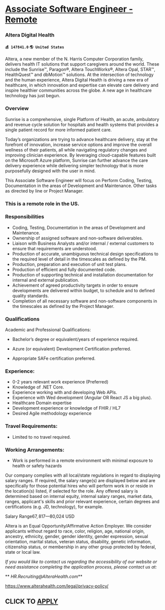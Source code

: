 # [Associate Software Engineer - Remote](https://www.remotewlb.com/apply/associate-software-engineer-remote-74092)  
### Altera Digital Health  
#### `💰 147841.0` `🌎 United States`  

Altera, a new member of the N. Harris Computer Corporation family, delivers health IT solutions that support caregivers around the world. These include the Sunrise™, Paragon®, Altera TouchWorks®, Altera Opal, STAR™, HealthQuest™ and dbMotion™ solutions. At the intersection of technology and the human experience, Altera Digital Health is driving a new era of healthcare, in which innovation and expertise can elevate care delivery and inspire healthier communities across the globe. A new age in healthcare technology has just begun.

### Overview

Sunrise is a comprehensive, single Platform of Health, an acute, ambulatory and revenue cycle solution for hospitals and health systems that provides a single patient record for more informed patient care.

Today’s organizations are trying to advance healthcare delivery, stay at the forefront of innovation, increase service options and improve the overall wellness of their patients, all while navigating regulatory changes and improving clinician experience. By leveraging cloud-capable features built on the Microsoft Azure platform, Sunrise can further advance the care delivery experience while delivering simpler technology that is more purposefully designed with the user in mind.

This Associate Software Engineer will focus on Perform Coding, Testing, Documentation in the areas of Development and Maintenance. Other tasks as directed by line or Project Manager.

### This is a remote role in the US.

### Responsibilities

  * Coding, Testing, Documentation in the areas of Development and Maintenance.
  * Ownership of assigned software and non-software deliverables.
  * Liaison with Business Analysts and/or internal / external customers to ensure that requirements are understood.
  * Production of accurate, unambiguous technical design specifications to the required level of detail in the timescales as defined by the PM.
  * Production, preparation and execution of unit test plans.
  * Production of efficient and fully documented code.
  * Production of supporting technical and installation documentation for internal and external publication.
  * Achievement of agreed productivity targets in order to ensure developments are delivered within budget, to schedule and to defined quality standards.
  * Completion of all necessary software and non-software components in the timescales as defined by the Project Manager.

### Qualifications

Academic and Professional Qualifications:

  * Bachelor’s degree or equivalent/years of experience required.

  * Azure (or equivalent) Development Certification preferred.
  * Appropriate SAFe certification preferred.

### Experience:

  * 0-2 years relevant work experience (Preferred)
  * Knowledge of .NET Core.
  * Experience working with and developing Web APIs.
  * Experience with Wed development (Angular OR React JS a big plus).
  * Healthcare Domain expertise
  * Development experience or knowledge of FHIR / HL7
  * Desired Agile methodology experience

###  Travel Requirements:

  * Limited to no travel required.

### Working Arrangements:

  * Work is performed in a remote environment with minimal exposure to health or safety hazards

Our company complies with all local/state regulations in regard to displaying salary ranges. If required, the salary range(s) are displayed below and are specifically for those potential hires who will perform work in or reside in the location(s) listed, if selected for the role. Any offered salary is determined based on internal equity, internal salary ranges, market data, ranges, applicant's skills and prior relevant experience, certain degrees and certifications (e.g. JD, technology), for example.

Salary Range$67,817—$80,024 USD

Altera is an Equal Opportunity/Affirmative Action Employer. We consider applicants without regard to race, color, religion, age, national origin, ancestry, ethnicity, gender, gender identity, gender expression, sexual orientation, marital status, veteran status, disability, genetic information, citizenship status, or membership in any other group protected by federal, state or local law.

 _If you would like to contact us regarding the accessibility of our website or need assistance completing the application process, please contact us at:_

 ** _HR.Recruiting@AlteraHealth.com_**

https://www.alterahealth.com/legal/privacy-policy/

  
## CLICK TO [APPLY](https://www.remotewlb.com/apply/associate-software-engineer-remote-74092)


